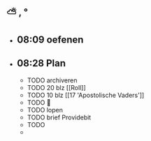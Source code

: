 ## ⛅ , °
- ## 08:09 oefenen
- ## 08:28 Plan
	- TODO archiveren
	- TODO 20 blz [[Roll]]
	- TODO 10 blz [[17 'Apostolische Vaders']]
	- TODO 🎹
	- TODO lopen
	- TODO brief Providebit
	- TODO
	-